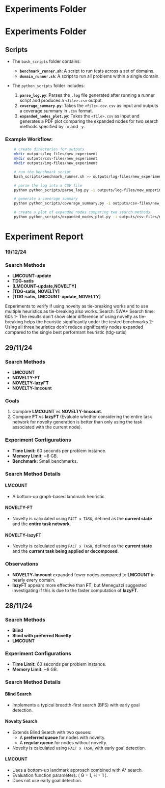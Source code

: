 # Experiments Folder

# Experiments Folder

## Scripts

- The `bash_scripts` folder contains:
  - **`benchmark_runner.sh`**: A script to run tests across a set of domains.
  - **`domain_runner.sh`**: A script to run all problems within a single domain.

- The `python_scripts` folder includes:
  1. **`parse_log.py`**: Parses the `.log` file generated after running a runner script and produces a `<file>.csv` output.
  2. **`coverage_summary.py`**: Takes the `<file>-cov.csv` as input and outputs a coverage summary in `.csv` format.
  3. **`expanded_nodes_plot.py`**: Takes the `<file>.csv` as input and generates a PDF plot comparing the expanded nodes for two search methods specified by `-x` and `-y`.

### Example Workflow:
```bash
    # create directories for outputs
    mkdir outputs/log-files/new_experiment
    mkdir outputs/csv-files/new_experiment
    mkdir outputs/img-files/new_experiment

    # run the benchmark script
    bash_scripts/benchmark_runner.sh >> outputs/log-files/new_experiment/<file_name>.log

    # parse the log into a CSV file
    python python_scripts/parse_log.py -i outputs/log-files/new_experiment/<file_name>.log -o outputs/csv-files/new_experiment/<file_name>.csv

    # generate a coverage summary
    python python_scripts/coverage_summary.py -i outputs/csv-files/new_experiment/<file_name>.csv -o outputs/csv-files/new_experiment/<file_name>-cov.csv

    # create a plot of expanded nodes comparing two search methods
    python python_scripts/expanded_nodes_plot.py -i outputs/csv-files/new_experiment/<file_name>.csv -o outputs/img-files/new_experiment/<file_name>-<e1>-<e2>.pdf -x <search_method_1> -y <search_method_2>
```

# Experiment Report

### 19/12/24
### Search Methods
- **LMCOUNT-update**
- **TDG-satis**
- **\[LMCOUNT-update,NOVELTY\]**
- **\[TDG-satis, NOVELTY\]**
- **\[TDG-satis, LMCOUNT-update, NOVELTY\]**

Experiments to verify if using novelty as tie-breaking works and to use multiple heuristics as tie-breaking also works.
Search: 5WA*
Search time: 60s
1- The results don't show clear difference of using novelty as tie-breaking helps the heuristic significantly under the tested benchmarks
2- Using all three heuristics don't reduce significantly nodes expanded compared to the single best performant heuristic (tdg-satis)

## 29/11/24
### Search Methods
- **LMCOUNT**
- **NOVELTY-FT**
- **NOVELTY-lazyFT**
- **NOVELTY-lmcount**

### Goals
1. Compare **LMCOUNT** vs **NOVELTY-lmcount**.
2. Compare **FT** vs **lazyFT** (Evaluate whether considering the entire task network for novelty generation is better than only using the task associated with the current node).

### Experiment Configurations
- **Time Limit:** 60 seconds per problem instance.
- **Memory Limit:** ~8 GB.
- **Benchmark:** Small benchmarks.

### Search Method Details
#### **LMCOUNT**
- A bottom-up graph-based landmark heuristic.

#### **NOVELTY-FT**
- Novelty is calculated using `FACT x TASK`, defined as the **current state** and the **entire task network**.

#### **NOVELTY-lazyFT**
- Novelty is calculated using `FACT x TASK`, defined as the **current state** and the **current task being applied or decomposed**.

### Observations
- **NOVELTY-lmcount** expanded fewer nodes compared to **LMCOUNT** in nearly every domain.
- **lazyFT** appears more effective than **FT**, but Meneguzzi suggested investigating if this is due to the faster computation of **lazyFT**.

## 28/11/24
### Search Methods
- **Blind**
- **Blind  with preferred Novelty**
- **LMCOUNT**

### Experiment Configurations
- **Time Limit:** 60 seconds per problem instance.
- **Memory Limit:** ~8 GB.

### Search Method Details
#### **Blind Search**
- Implements a typical breadth-first search (BFS) with early goal detection.

#### **Novelty Search**
- Extends Blind Search with two queues:
  - A **preferred queue** for nodes with novelty.
  - A **regular queue** for nodes without novelty.
- Novelty is calculated using `FACT x TASK`, with early goal detection.

#### **LMCOUNT**
- Uses a bottom-up landmark approach combined with A* search.
- Evaluation function parameters: \( G = 1, H = 1 \).
- Does not use early goal detection.
